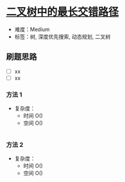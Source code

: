 # [二叉树中的最长交错路径](https://leetcode-cn.com/problems/longest-zigzag-path-in-a-binary-tree/)

- 难度：Medium
- 标签：树, 深度优先搜索, 动态规划, 二叉树

## 刷题思路

- [ ] xx
- [ ] xx

### 方法 1

- 复杂度：
    - 时间 O()
    - 空间 O()

``` js

```

### 方法 2

- 复杂度：
    - 时间 O()
    - 空间 O()

``` js

```
